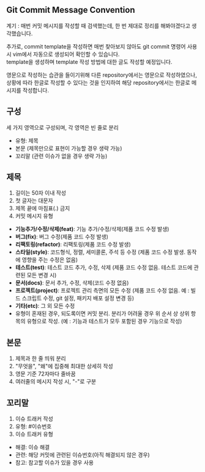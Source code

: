## Git Commit Message Convention

계기 : 매번 커밋 메시지를 작성할 때 검색했는데,  한 번 제대로 정리를 해봐야겠다고 생각했습니다.<br/>

추가로, commit template을 작성하면 매번 찾아보지 않아도 git commit 명령어 사용 시 vim에서 자동으로 생성되어 확인할 수 있습니다.<br/>
template을 생성하며  template 작성 방법에 대한 글도 작성할 예정입니다.<br/>

영문으로 작성하는 습관을 들이기위해 다른 repository에서는 영문으로 작성하였으나, 상황에 따라 한글로 작성할 수 있다는 것을 인지하여 해당 repository에서는 한글로 메시지를 작성합니다.

## 구성
세 가지 영역으로 구성되며, 각 영역은 빈 줄로 분리
- 유형: 제목
- 본문 (제목만으로 표현이 가능할 경우 생략 가능)
- 꼬리말 (관련 이슈가 없을 경우 생략 가능)

## 제목
1. 길이는 50자 이내 작성
2. 첫 글자는 대문자
3. 제목 끝에 마침표(.) 금지
4. 커밋 메시지 유형
- <b>기능추가/수정/삭제(feat)</b>: 기능 추가/수정/삭제(제품 코드 수정 발생)
- <b>버그(fix)</b>: 버그 수정(제품 코드 수정 발생)
- <b>리팩토링(refactor)</b>: 리팩토링(제품 코드 수정 발생)
- <b>스타일(style)</b>: 코드형식, 정렬, 세미콜론, 주석 등 수정
				 (제품 코드 수정 발생. 동작에 영향을 주는 수정은 없음)
- <b>테스트(test)</b>: 테스트 코드 추가, 수정, 삭제
				(제품 코드 수정 없음. 테스트 코드에 관련된 모든 변경 시)
- <b>문서(docs)</b>: 문서 추가, 수정, 삭제(코드 수정 없음)
- <b>프로젝트(project)</b>: 프로젝트 관리 측면의 모든 수정
					 (제품 코드 수정 없음. 예 : 빌드 스크립트 수정, git 설정, 패키지 배포 설정 변경 등)
- <b>기타(etc)</b>: 그 외 모든 수정
- 유형이 혼재된 경우, 되도록이면 커밋 분리. 분리가 어려울 경우 위 순서 상 상위 항목의 유형으로 작성.
		   (예 : 기능과 테스트가 모두 포함된 경우 기능으로 작성)

## 본문
1. 제목과 한 줄 띄워 분리
2. "무엇을", "왜"에 집중해 최대한 상세히 작성
4. 영문 기준 72자마다 줄바꿈
3. 여러줄의 메시지 작성 시, "-"로 구분

## 꼬리말
1. 이슈 트래커 작성
2. 유형: #이슈번호
3. 이슈 트래커 유형
- 해결: 이슈 해결
- 관련: 해당 커밋에 관련된 이슈번호(아직 해결되지 않은 경우)
- 참고: 참고할 이슈가 있을 경우 사용

